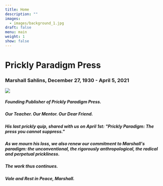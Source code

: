 ```yaml
---
title: Home
description: ""
images:
  - images/background_1.jpg
draft: false
menu: main
weight: 1
show: false
---
```

# Prickly Paradigm Press

### **Marshall Sahlins, December 27, 1930 - April 5, 2021**

![](images/sahlins_office_photo_ppp.png)

##### Founding Publisher of Prickly Paradigm Press.

##### Our Teacher. Our Mentor. Our Dear Friend. 

##### His last prickly quip, shared with us on April 1st: "Prickly Paradigm: The press you cannot suppress."

##### As we mourn his loss, we also renew our commitment to Marshall's paradigm: the unconventional, the rigorously anthropological, the radical and perpetual prickliness. 

##### The work thus continues. 

##### Vale and Rest in Peace, Marshall.